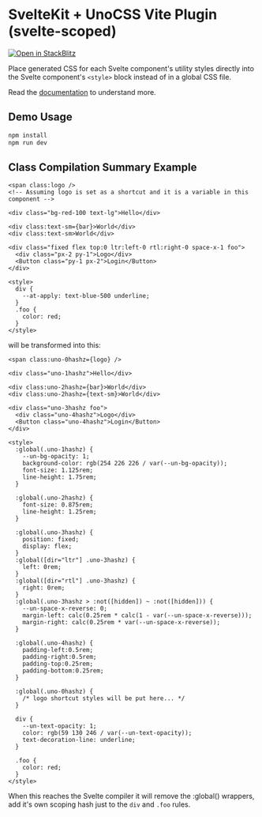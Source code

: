 # SvelteKit + UnoCSS Vite Plugin (svelte-scoped)

[![Open in StackBlitz](https://developer.stackblitz.com/img/open_in_stackblitz_small.svg)](https://stackblitz.com/fork/github/unocss/unocss/tree/main/examples/sveltekit-scoped)

Place generated CSS for each Svelte component's utility styles directly into the Svelte component's `<style>` block instead of in a global CSS file.

Read the [documentation](https://unocss.dev/integrations/svelte-scoped) to understand more.

## Demo Usage

```bash
npm install
npm run dev
```

## Class Compilation Summary Example

```svelte
<span class:logo />
<!-- Assuming logo is set as a shortcut and it is a variable in this component -->

<div class="bg-red-100 text-lg">Hello</div>

<div class:text-sm={bar}>World</div>
<div class:text-sm>World</div>

<div class="fixed flex top:0 ltr:left-0 rtl:right-0 space-x-1 foo">
  <div class="px-2 py-1">Logo</div>
  <Button class="py-1 px-2">Login</Button>
</div>

<style>
  div {
    --at-apply: text-blue-500 underline;
  }
  .foo {
    color: red;
  }
</style>
```

will be transformed into this:

```svelte
<span class:uno-0hashz={logo} />

<div class="uno-1hashz">Hello</div>

<div class:uno-2hashz={bar}>World</div>
<div class:uno-2hashz={text-sm}>World</div>

<div class="uno-3hashz foo">
  <div class="uno-4hashz">Logo</div>
  <Button class="uno-4hashz">Login</Button>
</div>

<style>
  :global(.uno-1hashz) {
    --un-bg-opacity: 1;
    background-color: rgb(254 226 226 / var(--un-bg-opacity));
    font-size: 1.125rem;
    line-height: 1.75rem;
  }

  :global(.uno-2hashz) {
    font-size: 0.875rem;
    line-height: 1.25rem;
  }

  :global(.uno-3hashz) {
    position: fixed;
    display: flex;
  }
  :global([dir="ltr"] .uno-3hashz) {
    left: 0rem;
  }
  :global([dir="rtl"] .uno-3hashz) {
    right: 0rem;
  }
  :global(.uno-3hashz > :not([hidden]) ~ :not([hidden])) {
    --un-space-x-reverse: 0;
    margin-left: calc(0.25rem * calc(1 - var(--un-space-x-reverse)));
    margin-right: calc(0.25rem * var(--un-space-x-reverse));
  }

  :global(.uno-4hashz) {
    padding-left:0.5rem;
    padding-right:0.5rem;
    padding-top:0.25rem;
    padding-bottom:0.25rem;
  }

  :global(.uno-0hashz) {
    /* logo shortcut styles will be put here... */
  }

  div {
    --un-text-opacity: 1;
    color: rgb(59 130 246 / var(--un-text-opacity));
    text-decoration-line: underline;
  }

  .foo {
    color: red;
  }
</style>
```

When this reaches the Svelte compiler it will remove the :global() wrappers, add it's own scoping hash just to the `div` and `.foo` rules.
